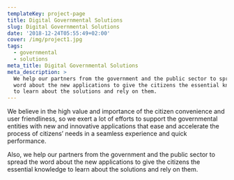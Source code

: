 ```yaml
---
templateKey: project-page
title: Digital Governmental Solutions
slug: Digital Governmental Solutions
date: '2018-12-24T05:55:49+02:00'
cover: /img/project1.jpg
tags:
  - governmental
  - solutions
meta_title: Digital Governmental Solutions
meta_description: >
  We help our partners from the government and the public sector to spread the
  word about the new applications to give the citizens the essential knowledge
  to learn about the solutions and rely on them.
---
```

We believe in the high value and importance of the citizen convenience and user friendliness, so we exert a lot of efforts to support the governmental entities with new and innovative applications that ease and accelerate the process of citizens’ needs in a seamless experience and quick performance.



Also, we help our partners from the government and the public sector to spread the word about the new applications to give the citizens the essential knowledge to learn about the solutions and rely on them.

